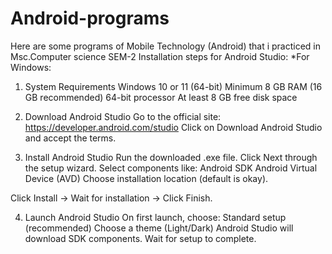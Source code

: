 # Android-programs
Here are some programs of Mobile Technology (Android) that i practiced in Msc.Computer science SEM-2
Installation steps for Android Studio:
*For Windows:
1. System Requirements
Windows 10 or 11 (64-bit)
Minimum 8 GB RAM (16 GB recommended)
64-bit processor
At least 8 GB free disk space

2. Download Android Studio
Go to the official site: https://developer.android.com/studio
Click on Download Android Studio and accept the terms.

3. Install Android Studio
Run the downloaded .exe file.
Click Next through the setup wizard.
Select components like:
Android SDK
Android Virtual Device (AVD)
Choose installation location (default is okay).

Click Install → Wait for installation → Click Finish.

4. Launch Android Studio
On first launch, choose:
Standard setup (recommended)
Choose a theme (Light/Dark)
Android Studio will download SDK components. Wait for setup to complete.

